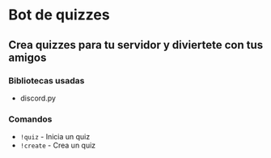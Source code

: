 # Bot de quizzes 
## Crea quizzes para tu servidor y diviertete con tus amigos

### Bibliotecas usadas
- discord.py

### Comandos
- `!quiz` - Inicia un quiz
- `!create` - Crea un quiz


